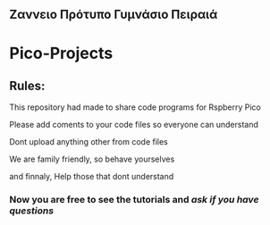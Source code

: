 ## Ζαννειο Πρότυπο Γυμνάσιο Πειραιά
# Pico-Projects
## Rules:
  
  This repository had made to share code programs for Rspberry Pico
  
  Please add coments to your code files so everyone can understand
  
  Dont upload anything other from code files
  
  We are family friendly, so behave yourselves
  
  and finnaly, Help those that dont understand


### Now you are free to see the tutorials and *ask if you have questions*
